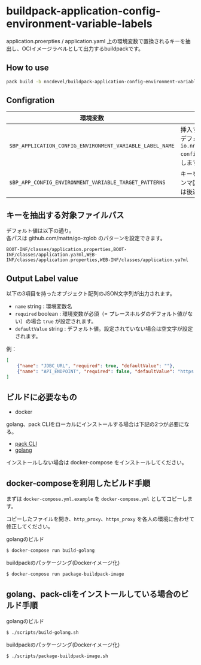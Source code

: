 # buildpack-application-config-environment-variable-labels

application.proerpties / application.yaml 上の環境変数で置換されるキーを抽出し、OCIイメージラベルとして出力するbuildpackです。

## How to use

```bash
pack build -b nncdevel/buildpack-application-config-environment-variable-labels:1.0.0
```

## Configration

| 環境変数                | 説明 |
|------------------------|--------------------------|
| `$BP_APPLICATION_CONFIG_ENVIRONMENT_VARIABLE_LABEL_NAME` | 挿入するラベルのキーを指定します。 <br> デフォルトでは `io.nncdevel.buildpacks.application-config.environment-variables` を利用します。|
| `$BP_APP_CONFIG_ENVIRONMENT_VARIABLE_TARGET_PATTERNS` | キーを抽出する対象ファイルパスをカンマ区切りで設定します。デフォルト値は後述。 |


## キーを抽出する対象ファイルパス

デフォルト値は以下の通り。  
各パスは github.com/mattn/go-zglob のパターンを設定できます。

```
BOOT-INF/classes/application.properties,BOOT-INF/classes/application.ya?ml,WEB-INF/classes/application.properties,WEB-INF/classes/application.ya?ml
```


## Output Label value

以下の3項目を持ったオブジェクト配列のJSON文字列が出力されます。

- `name` string : 環境変数名
- `required` boolean : 環境変数が必須（= プレースホルダのデフォルト値がない）の場合 `true` が設定されます。  
- `defaultValue` string : デフォルト値。設定されていない場合は空文字が設定されます。

例：

```json
[
    {"name": "JDBC_URL", "required": true, "defaultValue": ""},
    {"name": "API_ENDPOINT", "required": false, "defaultValue": "https://github.com"}
]

```

## ビルドに必要なもの

- docker

golang、pack CLIをローカルにインストールする場合は下記の2つが必要になる。

- [pack CLI](https://buildpacks.io/docs/install-pack/)
- [golang](https://golang.org/doc/install)

インストールしない場合は docker-compose をインストールしてください。

## docker-composeを利用したビルド手順

まずは `docker-compose.yml.example` を `docker-compose.yml` としてコピーします。

コピーしたファイルを開き、`http_proxy`、`https_proxy` を各人の環境に合わせて修正してください。

golangのビルド

```bash
$ docker-compose run build-golang
```

buildpackのパッケージング(Dockerイメージ化)

```bash
$ docker-compose run package-buildpack-image
```


## golang、pack-cliをインストールしている場合のビルド手順

golangのビルド

```bash
$ ./scripts/build-golang.sh
```

buildpackのパッケージング(Dockerイメージ化)

```bash
$ ./scripts/package-buildpack-image.sh
```
